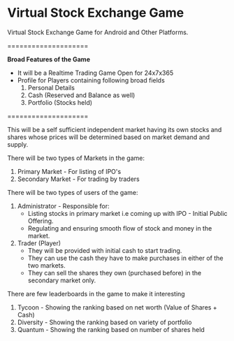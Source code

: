 # Virtual Stock Exchange Game
<p>Virtual Stock Exchange Game for Android and Other Platforms.<p>
====================
<p><b>Broad Features of the Game</b>
<ul>
<li>It will be a Realtime Trading Game Open for 24x7x365
<li>Profile for Players containing following broad fields
<ol><li>Personal Details
<li>Cash (Reserved and Balance as well)
<li>Portfolio (Stocks held)
</ol>
</ul></p>
====================
<p>This will be a self sufficient independent market having its own stocks and shares whose prices will be determined based on market demand and supply.</p>
<p>There will be two types of Markets in the game:
<ol>
<li>Primary Market - For listing of IPO's
<li>Secondary Market - For trading by traders</ol></p>
<p>There will be two types of users of the game:
<ol>
<li>Administrator - Responsible for:
<ul><li>Listing stocks in primary market i.e coming up with IPO - Initial Public Offering.
<li>Regulating and ensuring smooth flow of stock and money in the market.</ul>
<li>Trader (Player)
<ul>
<li>They will be provided with initial cash to start trading.
<li>They can use the cash they have to make purchases in either of the two markets.
<li>They can sell the shares they own (purchased before) in the secondary market only.</ul>
</ol></p>
<p>There are few leaderboards in the game to make it interesting
<ol>
<li>Tycoon - Showing the ranking based on net worth (Value of Shares + Cash)
<li>Diversity - Showing the ranking based on variety of portfolio
<li>Quantum - Showing the ranking based on number of shares held
</ol></p>
